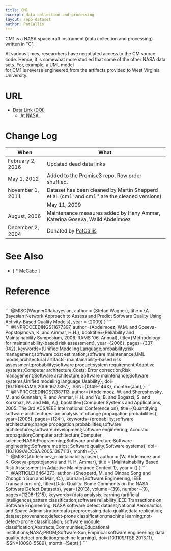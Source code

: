 ```yaml
---
title: CM1
excerpt: data collection and processing
layout: repo-dataset
author: PatCallis
---
```



CM1 is a NASA spacecraft instrument (data collection and processing) written in "C".


At various times, researchers have negotiated access to the CM source code. Hence, it is somewhat more studied that some of the other NASA data sets. For, example, a UML model  
for CM1 is reverse engineered from the artifacts provided to West Virginia University.


# URL

* [Data Link (DOI)](https://doi.org/10.5281/zenodo.268434)
    * [At NASA](http://nasa-softwaredefectdatasets.wikispaces.com/home).


# Change Log

When | What
--- | ----
February 2, 2016 | Updated dead data links
May 1, 2012 | Added to the Promise3 repo. Row order shuffled.
November 1, 2011 | Dataset has been cleaned by Martin Shepperd et al. (cm1' and cm1'' are the cleaned versions)
|| May 11, 2009|| Bayes net material added by Stefan Wagner ||
August, 2006 | Maintenance measures added by Hany Ammar, Katerina Goseva, Walid Abdelmoez
December 2, 2004 | Donated by [PatCallis](/repo/people/data-donors/promise3.html)


# See Also

  * [ * [McCabe](/repo/defect/tut.html)
]


# Reference

<br>
```
@MISC{Wagner09abayesian,
    author = {Stefan Wagner},
    title = {A Bayesian Network Approach to Assess and Predict Software Quality Using Activity-Based Quality Models},
    year = {2009}
}
```
<br>
```
@INPROCEEDINGS{1677397,
author={Abdelmoez, W.M. and Goseva-Popstojanova, K. and Ammar, H.H.},
booktitle={Reliability and Maintainability Symposium, 2006. RAMS '06. Annual},
title={Methodology for maintainability-based risk assessment},
year={2006},
pages={337-342},
keywords={Unified Modeling Language;probability;risk management;software cost estimation;software maintenance;UML model;architectural artifacts;
          maintainability-based risk assessment;probability;software product;system requirement;Adaptive systems;Computer architecture;Costs;
          Error correction;Risk management;Software architecture;Software maintenance;Software systems;Unified modeling language;Usability},
doi={10.1109/RAMS.2006.1677397},
ISSN={0149-144X},
month={Jan},}
```
<br>
```
@INPROCEEDINGS{1387113,
author={Abdelmoez, W. and Shereshevsky, M. and Gunnalan, R. and Ammar, H.H. and Yu, B. and Bogazzi, S. and Korkmaz, M. and Mili, A.},
booktitle={Computer Systems and Applications, 2005. The 3rd ACS/IEEE International Conference on},
title={Quantifying software architectures: an analysis of change propagation probabilities},
year={2005},
pages={124-},
keywords={probability;software architecture;change propagation probabilities;software architectures;software development;software engineering;
          Acoustic propagation;Computer architecture;Computer science;NASA;Programming;Software architecture;Software engineering;Software metrics;
          Software quality;Software systems},
doi={10.1109/AICCSA.2005.1387113},
month={},}
```
<br>
```
  @MISC{Abdelmoez_maintainabilitybased,
      author = {W. Abdelmoez and K. Goseva-popstojanova and H. H. Ammar},
      title = {Maintainability Based Risk Assessment in Adaptive Maintenance Context 1},
      year = {}
  }
```
<br>
```
@ARTICLE{6464273,
author={Shepperd, M. and Qinbao Song and Zhongbin Sun and Mair, C.},
journal={Software Engineering, IEEE Transactions on},
title={Data Quality: Some Comments on the NASA Software Defect Datasets},
year={2013},
volume={39},
number={9},
pages={1208-1215},
keywords={data analysis;learning (artificial intelligence);pattern classification;software reliability;IEEE Transactions on Software Engineering;
          NASA software defect dataset;National Aeronautics and Space Administration;data preprocessing;data quality;data replication;
          dataset provenance;defect-prone classification;machine learning;not-defect-prone classification;
          software module classification;Abstracts;Communities;Educational institutions;NASA;PROM;Software;Sun;Empirical software engineering;
          data quality;defect prediction;machine learning},
doi={10.1109/TSE.2013.11},
ISSN={0098-5589},
month={Sept},}
```
